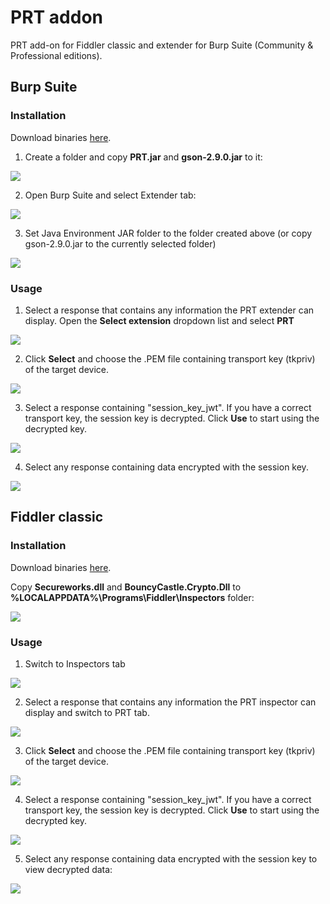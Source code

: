 # PRT addon

PRT add-on for Fiddler classic and extender for Burp Suite (Community & Professional editions).

## Burp Suite

### Installation

Download binaries [here](https://github.com/secureworks/primary-refresh-token-viewer/releases/download/Release/Burp.Extender.zip).

1. Create a folder and copy **PRT.jar** and **gson-2.9.0.jar** to it:

![](./img/CreateFolder.png)

2. Open Burp Suite and select Extender tab:

![](./img/AddPRTExtender.png)

3. Set Java Environment JAR folder to the folder created above (or copy gson-2.9.0.jar to the currently selected folder)

![](./img/SetJARFolder.png)

### Usage

1. Select a response that contains any information the PRT extender can display. Open the **Select extension** dropdown list and select **PRT**

![](./img/BurpUsage_01.png)

2. Click **Select** and choose the .PEM file containing transport key (tkpriv) of the target device.

![](./img/BurpUsage_02.png)

3. Select a response containing "session_key_jwt". If you have a correct transport key, the session key is decrypted. Click **Use** to start using the decrypted key.

![](./img/BurpUsage_03.png)

4. Select any response containing data encrypted with the session key.

![](./img/BurpUsage_04.png)

## Fiddler classic

### Installation
Download binaries [here](https://github.com/secureworks/primary-refresh-token-viewer/releases/download/Release/Fiddler.Classic.zip).

Copy **Secureworks.dll** and **BouncyCastle.Crypto.Dll** to **%LOCALAPPDATA%\Programs\Fiddler\Inspectors** folder:

![](./img/CopyToInspectors.png)

### Usage

1. Switch to Inspectors tab

![](./img/InspectorsTab.png)

2. Select a response that contains any information the PRT inspector can display and switch to PRT tab. 

![](./img/SelectResponse.png)

3. Click **Select** and choose the .PEM file containing transport key (tkpriv) of the target device.

![](./img/SelectPEM.png)

4. Select a response containing "session_key_jwt". If you have a correct transport key, the session key is decrypted. Click **Use** to start using the decrypted key.

![](./img/UseKey.png)

5. Select any response containing data encrypted with the session key to view decrypted data:

![](./img/DecryptedData.png)
